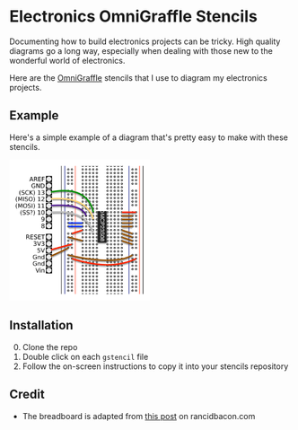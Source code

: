 Electronics OmniGraffle Stencils
================================

Documenting how to build electronics projects can be tricky. High quality diagrams go a long way, especially when dealing with those new to the wonderful world of electronics.

Here are the [OmniGraffle](https://www.omnigroup.com/omnigraffle) stencils that I use to diagram my electronics projects.

## Example

Here's a simple example of a diagram that's pretty easy to make with these stencils.

<img src="https://github.com/mimming/electronics-omnigraffle-stencils/raw/master/example.png" style="width: 250px;">

## Installation

0. Clone the repo
0. Double click on each `gstencil` file
0. Follow the on-screen instructions to copy it into your stencils repository

## Credit

- The breadboard is adapted from [this post](http://code.rancidbacon.com/ElectronicBreadboardTemplates) on rancidbacon.com
